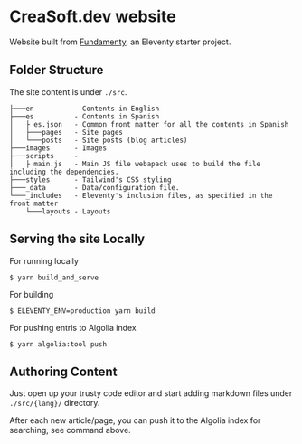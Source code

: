 CreaSoft.dev website
====================

Website built from [Fundamenty](https://fundamenty.netlify.app), an Eleventy starter project.

## Folder Structure
The site content is under `./src`.
```
├───en          - Contents in English
├───es          - Contents in Spanish
│   ├ es.json   - Common front matter for all the contents in Spanish 
│   ├───pages   - Site pages
│   └───posts   - Site posts (blog articles)
├───images      - Images
├───scripts     - 
│   ├ main.js   - Main JS file webapack uses to build the file including the dependencies.
├───styles      - Tailwind's CSS styling
├───_data       - Data/configuration file.
└───_includes   - Eleventy's inclusion files, as specified in the front matter 
    └───layouts - Layouts
```

## Serving the site Locally
For running locally
```
$ yarn build_and_serve
```
For building
```
$ ELEVENTY_ENV=production yarn build
```
For pushing entris to Algolia index
```
$ yarn algolia:tool push 
```

## Authoring Content
Just open up your trusty code editor and start adding markdown files under `./src/{lang}/` directory.

After each new article/page, you can push it to the Algolia index for searching, see command above.

